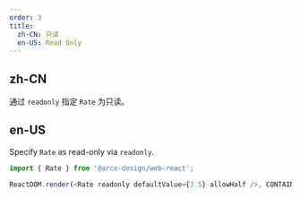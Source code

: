 ```yaml
---
order: 3
title:
  zh-CN: 只读
  en-US: Read Only
---
```


## zh-CN

通过 `readonly` 指定 `Rate` 为只读。

## en-US

Specify `Rate` as read-only via `readonly`.

```js
import { Rate } from '@arco-design/web-react';

ReactDOM.render(<Rate readonly defaultValue={3.5} allowHalf />, CONTAINER);
```
